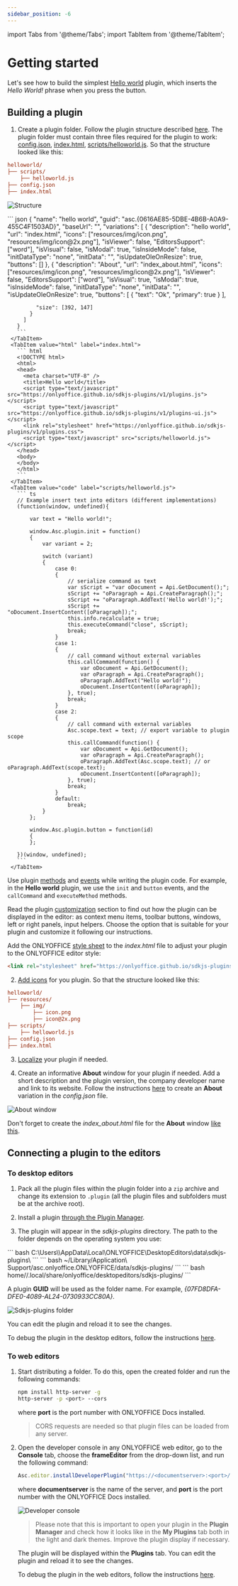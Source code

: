 ```yaml
---
sidebar_position: -6
---
```


import Tabs from '@theme/Tabs';
import TabItem from '@theme/TabItem';


# Getting started

Let's see how to build the simplest [Hello world](https://github.com/ONLYOFFICE/sdkjs-plugins/tree/master/helloworld) plugin, which inserts the *Hello World!* phrase when you press the button.

## Building a plugin

1. Create a plugin folder. Follow the plugin structure described [here](../structure/configuration/configuration.md). The plugin folder must contain three files required for the plugin to work: [config.json](../structure/configuration/configuration.md), [index.html](../structure/entry-point.md), [scripts/helloworld.js](../interacting-with-editors/overview/overview.md). So that the structure looked like this:

  ``` ini
  helloworld/
  ├── scripts/
      ├── helloworld.js
  ├── config.json
  ├── index.html
  ```

  ![Structure](/assets/images/plugins/plugins-structure.png)

  <Tabs>
     <TabItem value="config" label="config.json">
       ``` json
       {
         "name": "hello world",
         "guid": "asc.{0616AE85-5DBE-4B6B-A0A9-455C4F1503AD}",
         "baseUrl": "",
         "variations": [
           {
             "description": "hello world",
             "url": "index.html",
             "icons": ["resources/img/icon.png", "resources/img/icon@2x.png"],
             "isViewer": false,
             "EditorsSupport": ["word"],
             "isVisual": false,
             "isModal": true,
             "isInsideMode": false,
             "initDataType": "none",
             "initData": "",
             "isUpdateOleOnResize": true,
             "buttons": []
           },
           {
             "description": "About",
             "url": "index_about.html",
             "icons": ["resources/img/icon.png", "resources/img/icon@2x.png"],
             "isViewer": false,
             "EditorsSupport": ["word"],
             "isVisual": true,
             "isModal": true,
             "isInsideMode": false,
             "initDataType": "none",
             "initData": "",
             "isUpdateOleOnResize": true,
             "buttons": [
               {
                 "text": "Ok",
                 "primary": true
               }
             ],

             "size": [392, 147]
           }
         ]
       }
       ```
     </TabItem>
     <TabItem value="html" label="index.html">
       ``` html
       <!DOCTYPE html>
       <html>
       <head>
         <meta charset="UTF-8" />
         <title>Hello world</title>
         <script type="text/javascript" src="https://onlyoffice.github.io/sdkjs-plugins/v1/plugins.js"></script>
         <script type="text/javascript" src="https://onlyoffice.github.io/sdkjs-plugins/v1/plugins-ui.js"></script>
         <link rel="stylesheet" href="https://onlyoffice.github.io/sdkjs-plugins/v1/plugins.css">
         <script type="text/javascript" src="scripts/helloworld.js"></script>
       </head>
       <body>
       </body>
       </html>
       ```
     </TabItem>
     <TabItem value="code" label="scripts/helloworld.js">
       ``` ts
       // Example insert text into editors (different implementations)
       (function(window, undefined){
           
           var text = "Hello world!";

           window.Asc.plugin.init = function()
           {
               var variant = 2;

               switch (variant)
               {
                   case 0:
                   {
                       // serialize command as text
                       var sScript = "var oDocument = Api.GetDocument();";
                       sScript += "oParagraph = Api.CreateParagraph();";
                       sScript += "oParagraph.AddText('Hello world!');";
                       sScript += "oDocument.InsertContent([oParagraph]);";
                       this.info.recalculate = true;
                       this.executeCommand("close", sScript);
                       break;
                   }
                   case 1:
                   {
                       // call command without external variables
                       this.callCommand(function() {
                           var oDocument = Api.GetDocument();
                           var oParagraph = Api.CreateParagraph();
                           oParagraph.AddText("Hello world!");
                           oDocument.InsertContent([oParagraph]);
                       }, true);
                       break;
                   }
                   case 2:
                   {
                       // call command with external variables
                       Asc.scope.text = text; // export variable to plugin scope
                       this.callCommand(function() {
                           var oDocument = Api.GetDocument();
                           var oParagraph = Api.CreateParagraph();
                           oParagraph.AddText(Asc.scope.text); // or oParagraph.AddText(scope.text);
                           oDocument.InsertContent([oParagraph]);
                       }, true);
                       break;
                   }
                   default:
                       break;
               }
           };

           window.Asc.plugin.button = function(id)
           {
           };

       })(window, undefined);
       ```
     </TabItem>
  </Tabs>

  Use plugin [methods](../interacting-with-editors/overview/how-to-call-methods.md) and [events](../interacting-with-editors/overview/how-to-attach-events.md) while writing the plugin code. For example, in the **Hello world** plugin, we use the `init` and `button` events, and the `callCommand` and `executeMethod` methods.

  Read the plugin [customization](../customization/context-menu.md) section to find out how the plugin can be displayed in the editor: as context menu items, toolbar buttons, windows, left or right panels, input helpers. Choose the option that is suitable for your plugin and customize it following our instructions.

  Add the ONLYOFFICE [style sheet](../structure/styles.md) to the *index.html* file to adjust your plugin to the ONLYOFFICE editor style:

  ``` html
  <link rel="stylesheet" href="https://onlyoffice.github.io/sdkjs-plugins/v1/plugins.css">
  ```

2. [Add icons](../structure/icons.md) for you plugin. So that the structure looked like this:

  ``` ini
  helloworld/
  ├── resources/
      ├── img/
          ├── icon.png
          ├── icon@2x.png
  ├── scripts/
      ├── helloworld.js
  ├── config.json
  ├── index.html
  ```

3. [Localize](../structure/localization.md) your plugin if needed.

4. Create an informative **About** window for your plugin if needed. Add a short description and the plugin version, the company developer name and link to its website. Follow the instructions [here](../structure/configuration/variations.md) to create an **About** variation in the *config.json* file.

![About window](/assets/images/plugins/about-variation.png)

Don't forget to create the *index_about.html* file for the **About** window [like this](https://github.com/ONLYOFFICE/sdkjs-plugins/tree/master/helloworld/index_about.html).

## Connecting a plugin to the editors

### To desktop editors

1. Pack all the plugin files within the plugin folder into a `zip` archive and change its extension to `.plugin` (all the plugin files and subfolders must be at the archive root).

2. Install a plugin [through the Plugin Manager](../tutorials/installing/onlyoffice-desktop-editors.md#adding-plugins-through-the-plugin-manager).

3. The plugin will appear in the *sdkjs-plugins* directory. The path to the folder depends on the operating system you use:

  <Tabs>
     <TabItem value="win" label="Windows">
        ``` bash
        C:\Users\<username>\AppData\Local\ONLYOFFICE\DesktopEditors\data\sdkjs-plugins\
        ```
     </TabItem>
     <TabItem value="mac" label="macOS">
        ``` bash
        ~/Library/Application\ Support/asc.onlyoffice.ONLYOFFICE/data/sdkjs-plugins/
        ```
     </TabItem>
     <TabItem value="lin" label="Linux">
        ``` bash
        home/<username>/.local/share/onlyoffice/desktopeditors/sdkjs-plugins/
        ```
     </TabItem>
  </Tabs>
  
  A plugin **GUID** will be used as the folder name. For example, *\{07FD8DFA-DFE0-4089-AL24-0730933CC80A\}*.

  ![Sdkjs-plugins folder](/assets/images/plugins/sdkjs-plugins-folder.png)

  You can edit the plugin and reload it to see the changes.

  To debug the plugin in the desktop editors, follow the instructions [here](../tutorials/developing/for-desktop-editors.md#debugging).

### To web editors

1. Start distributing a folder. To do this, open the created folder and run the following commands:

   ``` sh
   npm install http-server -g
   http-server -p <port> --cors
   ```

   where **port** is the port number with ONLYOFFICE Docs installed.

   > CORS requests are needed so that plugin files can be loaded from any server.

2. Open the developer console in any ONLYOFFICE web editor, go to the **Console** tab, choose the **frameEditor** from the drop-down list, and run the following command:

   ``` ts
   Asc.editor.installDeveloperPlugin("https://<documentserver>:<port>/config.json")
   ```

   where **documentserver** is the name of the server, and **port** is the port number with the ONLYOFFICE Docs installed.

   ![Developer console](/assets/images/plugins/developer-console.png)

   > Please note that this is important to open your plugin in the **Plugin Manager** and check how it looks like in the **My Plugins** tab both in the light and dark themes. Improve the plugin display if necessary.

   The plugin will be displayed within the **Plugins** tab. You can edit the plugin and reload it to see the changes.

   To debug the plugin in the web editors, follow the instructions [here](../tutorials/developing/for-web-editors.md#debugging).
